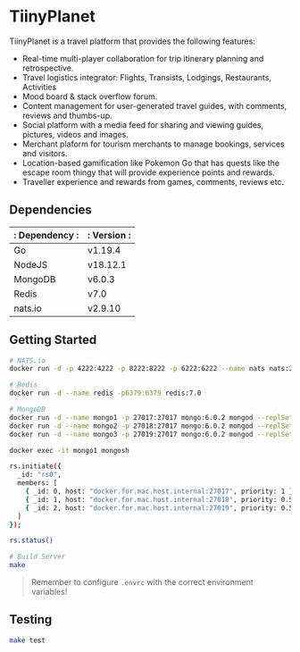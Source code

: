 # TiinyPlanet

TiinyPlanet is a travel platform that provides the following features:
* Real-time multi-player collaboration for trip itinerary planning and retrospective.
* Travel logistics integrator: Flights, Transists, Lodgings, Restaurants, Activities
* Mood board & stack overflow forum.
* Content management for user-generated travel guides, with comments, reviews and thumbs-up.
* Social platform with a media feed for sharing and viewing guides, pictures, videos and images.
* Merchant plaform for tourism merchants to manage bookings, services and visitors.
* Location-based gamification like Pokemon Go that has quests like the escape room thingy that will provide experience points and rewards.
* Traveller experience and rewards from games, comments, reviews etc.


## Dependencies

|: Dependency :|: Version :|
|--------------|-----------|
| Go           | v1.19.4   |
| NodeJS       | v18.12.1  |
| MongoDB      | v6.0.3    |
| Redis        | v7.0      |
| nats.io      | v2.9.10   |

## Getting Started

```bash
# NATS.io
docker run -d -p 4222:4222 -p 8222:8222 -p 6222:6222 --name nats nats:2.9.10

# Redis
docker run -d --name redis -p6379:6379 redis:7.0

# MongoDB
docker run -d --name mongo1 -p 27017:27017 mongo:6.0.2 mongod --replSet=rs0
docker run -d --name mongo2 -p 27018:27017 mongo:6.0.2 mongod --replSet=rs0
docker run -d --name mongo3 -p 27019:27017 mongo:6.0.2 mongod --replSet=rs0

docker exec -it mongo1 mongosh

rs.initiate({
  _id: "rs0",
  members: [
    { _id: 0, host: "docker.for.mac.host.internal:27017", priority: 1 },
    { _id: 1, host: "docker.for.mac.host.internal:27018", priority: 0.5 },
    { _id: 2, host: "docker.for.mac.host.internal:27019", priority: 0.5 },
  ]
});

rs.status()

# Build Server
make
```

> Remember to configure `.envrc` with the correct environment variables!

## Testing
```bash
make test
```
